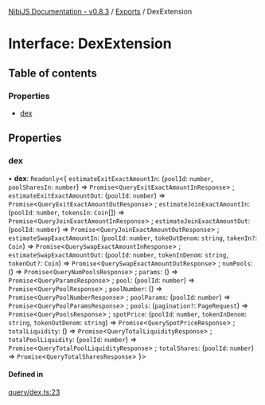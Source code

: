 [NibiJS Documentation - v0.8.3](../README.md) / [Exports](../README.md) / DexExtension

# Interface: DexExtension

## Table of contents

### Properties

- [dex](DexExtension.md#dex)

## Properties

### dex

• **dex**: `Readonly`<{ `estimateExitExactAmountIn`: (`poolId`: `number`, `poolSharesIn`: `number`) => `Promise`<`QueryExitExactAmountInResponse`\> ; `estimateExitExactAmountOut`: (`poolId`: `number`) => `Promise`<`QueryExitExactAmountOutResponse`\> ; `estimateJoinExactAmountIn`: (`poolId`: `number`, `tokensIn`: `Coin`[]) => `Promise`<`QueryJoinExactAmountInResponse`\> ; `estimateJoinExactAmountOut`: (`poolId`: `number`) => `Promise`<`QueryJoinExactAmountOutResponse`\> ; `estimateSwapExactAmountIn`: (`poolId`: `number`, `tokeOutDenom`: `string`, `tokenIn?`: `Coin`) => `Promise`<`QuerySwapExactAmountInResponse`\> ; `estimateSwapExactAmountOut`: (`poolId`: `number`, `tokenInDenom`: `string`, `tokenOut?`: `Coin`) => `Promise`<`QuerySwapExactAmountOutResponse`\> ; `numPools`: () => `Promise`<`QueryNumPoolsResponse`\> ; `params`: () => `Promise`<`QueryParamsResponse`\> ; `pool`: (`poolId`: `number`) => `Promise`<`QueryPoolResponse`\> ; `poolNumber`: () => `Promise`<`QueryPoolNumberResponse`\> ; `poolParams`: (`poolId`: `number`) => `Promise`<`QueryPoolParamsResponse`\> ; `pools`: (`pagination?`: `PageRequest`) => `Promise`<`QueryPoolsResponse`\> ; `spotPrice`: (`poolId`: `number`, `tokenInDenom`: `string`, `tokenOutDenom`: `string`) => `Promise`<`QuerySpotPriceResponse`\> ; `totalLiquidity`: () => `Promise`<`QueryTotalLiquidityResponse`\> ; `totalPoolLiquidity`: (`poolId`: `number`) => `Promise`<`QueryTotalPoolLiquidityResponse`\> ; `totalShares`: (`poolId`: `number`) => `Promise`<`QueryTotalSharesResponse`\>  }\>

#### Defined in

[query/dex.ts:23](https://github.com/NibiruChain/ts-sdk/blob/5bcbdf3/packages/nibijs/src/query/dex.ts#L23)

